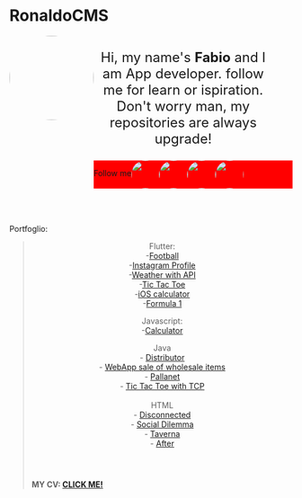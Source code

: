 <h1>RonaldoCMS</h1>
    <div style="border-color: black; border-width: 1000px; border-radius: 3%; width: 100%; display:flex; flex-direction: row; text-align: center; justify-content: center;">
        <img style="border-radius: 100%;" width="150px" height="150px" src="https://media-exp1.licdn.com/dms/image/C4D03AQFGGnsz1SrVEw/profile-displayphoto-shrink_200_200/0/1645467069254?e=1656547200&v=beta&t=8M9iUZ0yYkHn1AsFtVUGZlZPUetjBWWkQNX_9E_gt2k"/>   
        <div>
            <p style="width: 90%; font-size: 1.5rem;">Hi, my name's <b>Fabio</b> and I am App developer. follow me for learn or ispiration. Don't worry man, my repositories are always upgrade!</p>
            <div style="position: relative; display:flex; background-color: red;" >
                <p>Follow me</p>
                <a href="https://it.quora.com/profile/Fabio-Ronaldo"> <img style=                   "border-radius: 100px;  width:50px; height:50px;" src="https://www.iconpacks.net/icons/2/free-quora-logo-icon-2439-thumb.png"  /> </a>
                <a href="https://www.linkedin.com/in/fabio-danubbio-52149219a/"> <img style=        "border-radius: 100px;  width:50px; height:50px;" src="https://upload.wikimedia.org/wikipedia/commons/thumb/c/ca/LinkedIn_logo_initials.png/768px-LinkedIn_logo_initials.png"/> </a>
                <a href="https://www.instagram.com/notdeveloper.py/"> <img style=                   "border-radius: 100px;  width:50px; height:50px;" src="https://assets.stickpng.com/images/580b57fcd9996e24bc43c521.png" /> </a>
                <a href="https://www.github.com/RonaldoCMS"> <img style=                            "border-radius: 100px;  width:50px; height:50px;" src="https://cdn.uconnectlabs.com/wp-content/uploads/sites/46/2019/04/GitHub-Mark.png" /></a>
            </div>
        </div>
    </div>
<table style="width: 59.375%; margin-left: auto; margin-right: auto;">
<tbody>
<tr>
</tr>
</tbody>
</table>
<p>&nbsp;</p>
<p>Portfoglio:</p>
<blockquote>
<p style="text-align: center;">Flutter:<br />-<a href="https://github.com/RonaldoCMS/sport-app">Football</a><br />-<a href="https://github.com/RonaldoCMS/instagram-profiler">Instagram Profile</a><br />-<a href="https://github.com/RonaldoCMS/weather--flutter">Weather with API</a><br />-<a href="https://github.com/RonaldoCMS/tic-tac-toe">Tic Tac Toe</a><br />-<a href="https://github.com/RonaldoCMS/ios--calculator">iOS calculator</a><br />-<a href="https://github.com/RonaldoCMS/formula-one">Formula 1</a></p>
<p style="text-align: center;">Javascript:<br />-<a href="https://github.com/RonaldoCMS/html-calcolatrice">Calculator</a></p>
<p style="text-align: center;">Java<br />- <a title="Distributor" href="https://github.com/RonaldoCMS/java-distributor">D</a><span class="Y2IQFc" lang="en"><a title="Distributor" href="https://github.com/RonaldoCMS/java-distributor">istributor</a><br />- <a href="https://github.com/RonaldoCMS/mio-esame-jsp">WebApp sale of wholesale items</a><br />- <a href="https://github.com/RonaldoCMS/java-PallaNet">Pallanet</a><br />- <a href="https://github.com/RonaldoCMS/java-Tic-Tac-Toe">Tic Tac Toe with TCP</a><br /><br />HTML<br /></span><span class="Y2IQFc" lang="en">- <a href="https://github.com/RonaldoCMS/GPOI-Disconnected">Disconnected</a><br />- <a href="https://github.com/RonaldoCMS/GPOI-SocialDilemma">Social Dilemma</a><br />- <a href="https://github.com/RonaldoCMS/html-taverna">Taverna</a><br />- <a href="https://github.com/RonaldoCMS/html-after">After</a></span></p>
<h4>&nbsp;</h4>
<h4>MY CV: <a href="https://cvapp.it/r/pD1rMpMZz">CLICK ME!</a></h4>
</blockquote>
<p>&nbsp;</p>

